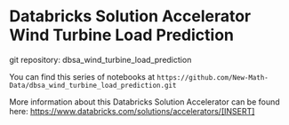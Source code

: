 # Databricks Solution Accelerator Wind Turbine Load Prediction
git repository: dbsa_wind_turbine_load_prediction

You can find this series of notebooks at `https://github.com/New-Math-Data/dbsa_wind_turbine_load_prediction.git`

More information about this Databricks Solution Accelerator can be found here: https://www.databricks.com/solutions/accelerators/[INSERT]
